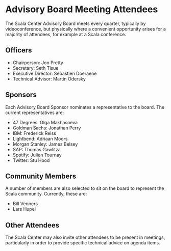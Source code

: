 # Advisory Board Meeting Attendees

The Scala Center Advisory Board meets every quarter, typically by
videoconference, but physically where a convenient opportunity arises for a
majority of attendees, for example at a Scala conference.

## Officers

 - Chairperson: Jon Pretty
 - Secretary: Seth Tisue
 - Executive Director: Sébastien Doeraene
 - Technical Advisor: Martin Odersky

## Sponsors

Each Advisory Board Sponsor nominates a representative to the board. The
current representatives are:

 - 47 Degrees: Olga Makhasoeva
 - Goldman Sachs: Jonathan Perry
 - IBM: Frederick Reiss
 - Lightbend: Adriaan Moors
 - Morgan Stanley: James Belsey
 - SAP: Thomas Gawlitza
 - Spotify: Julien Tournay
 - Twitter: Stu Hood

## Community Members

A number of members are also selected to sit on the board to represent the Scala
community. Currently, these are:

 - Bill Venners
 - Lars Hupel

## Other Attendees

The Scala Center may also invite other attendees to be present in meetings,
particularly in order to provide specific technical advice on agenda items.

